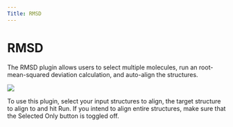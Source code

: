 ```yaml
---
Title: RMSD
---
```


# RMSD
The RMSD plugin allows users to select multiple molecules, run an root-mean-squared deviation calculation, and auto-align the structures.

![](/assets/plugins-page/rmsd_plugin.gif)

To use this plugin, select your input structures to align, the target structure to align to and hit Run. If you intend to align entire structures, make sure that the Selected Only button is toggled off.
